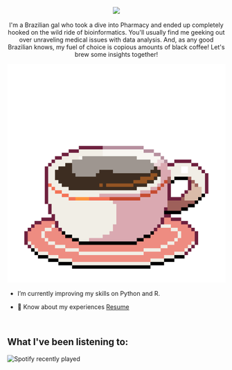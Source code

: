 
<p align="center">
<img src="https://capsule-render.vercel.app/api?text=Hey,%20I'm%20Beatriz!&animation=fadeIn&type=waving&color=gradient&height-100"/> 
 </p>



</a>

<p align="center">I'm a Brazilian gal who took a dive into Pharmacy and ended up completely hooked on the wild ride of bioinformatics. You'll usually find me geeking out over unraveling medical issues with data analysis. And, as any good Brazilian knows, my fuel of choice is copious amounts of black coffee! Let's brew some insights together! </p> 
<div><img src="images/coffee.gif" alt=""/></div>

- I’m currently improving my skills on Python and R.

- 📄 Know about my experiences <a href="colocarlinkdoresume" target="blank">Resume</a>
<br/>

## What I've been listening to:

![Spotify recently played](https://spotify-recently-played-readme.vercel.app/api?user=biabergamo)

